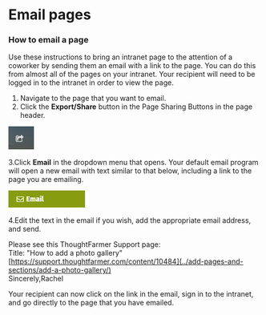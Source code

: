 # Email pages



### How to email a page

Use these instructions to bring an intranet page to the attention of a coworker by sending them an email with a link to the page. You can do this from almost all of the pages on your intranet. Your recipient will need to be logged in to the intranet in order to view the page.

1. Navigate to the page that you want to email.
2. Click the **Export/Share** button in the Page Sharing Buttons in the page header.

![](../../.gitbook/assets/1%20%288%29.png)

3.Click **Email** in the dropdown menu that opens. Your default email program will open a new email with text similar to that below, including a link to the page you are emailing.  


![](../../.gitbook/assets/2%20%2897%29.png)



4.Edit the text in the email if you wish, add the appropriate email address, and send.

Please see this ThoughtFarmer Support page:  
Title: "How to add a photo gallery" [https://support.thoughtfarmer.com/content/10484](../add-pages-and-sections/add-a-photo-gallery/)  
Sincerely,Rachel

  
Your recipient can now click on the link in the email, sign in to the intranet, and go directly to the page that you have emailed.

